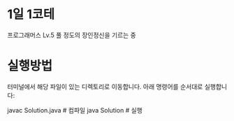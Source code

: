 # 1일 1코테 
프로그래머스 Lv.5 풀 정도의 장인정신을 기르는 중


# 실행방법
터미널에서 해당 파일이 있는 디렉토리로 이동합니다.
아래 명령어를 순서대로 실행합니다:

javac Solution.java  # 컴파일
java Solution        # 실행
